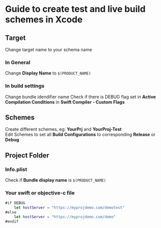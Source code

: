 # Guide to create test and live build schemes in Xcode  

## Target
Change target name to your schema name

### In General
Change **Display Name** to `$(PRODUCT_NAME)`  

### In build settings
Change bundle idendifier name
Check if there is DEBUG flag set in **Active Compilation Conditions** in **Swift Compiler - Custom Flags**  

## Schemes
Create different schemes, eg: **YourPrj** and **YourProj-Test**  
Edit Schemes to set all **Build Configurations** to corresponding **Release** or **Debug**  

## Project Folder
### Info.plist  
Check if **Bundle display name** is `$(PRODUCT_NAME)`

### Your swift or objective-c file 
```swift
#if DEBUG
    let hostServer = "https://myprojdemo.com/demotest"
#else
    let hostServer = "https://myprojdemo.com/demo"
#endif

```





